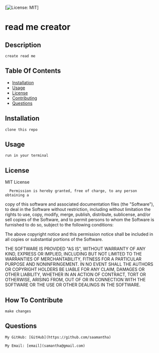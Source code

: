[![License: MIT](https://img.shields.io/badge/License-MIT-yellow.svg)]

# read me creator 

 ## Description

    create read me

 ## Table Of Contents

 - [Installation](#installation)
 - [Usage](#usage)
 - [License](#license)
 - [Contributing](#contributing)
 - [Questions](#questions)

 ## Installation

    clone this repo

 ## Usage

    run in your terminal

 ## License

  MIT License

      Permission is hereby granted, free of charge, to any person obtaining a 
  copy of this software and associated documentation files (the "Software"), to 
  deal in the Software without restriction, including without limitation the 
  rights to use, copy, modify, merge, publish, distribute, sublicense, and/or 
  sell copies of the Software, and to permit persons to whom the Software is
  furnished to do so, subject to the following conditions:

  The above copyright notice and this permission notice shall be included in all
  copies or substantial portions of the Software.

  THE SOFTWARE IS PROVIDED "AS IS", WITHOUT WARRANTY OF ANY KIND, EXPRESS OR
  IMPLIED, INCLUDING BUT NOT LIMITED TO THE WARRANTIES OF MERCHANTABILITY,
  FITNESS FOR A PARTICULAR PURPOSE AND NONINFRINGEMENT. IN NO EVENT SHALL THE
  AUTHORS OR COPYRIGHT HOLDERS BE LIABLE FOR ANY CLAIM, DAMAGES OR OTHER
  LIABILITY, WHETHER IN AN ACTION OF CONTRACT, TORT OR OTHERWISE, ARISING FROM,
  OUT OF OR IN CONNECTION WITH THE SOFTWARE OR THE USE OR OTHER DEALINGS IN THE
  SOFTWARE.

 ## How To Contribute

    make changes

 ## Questions

    My GitHub: [GitHub](https://github.com/saamantha)
 
    My Email: [email](samantha@gmail.com)